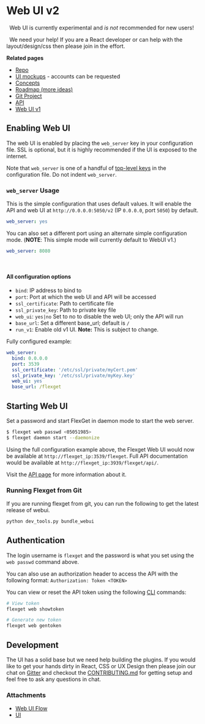 # Web UI v2

<div class="alert alert-danger" role="alert">

  <span class="glyphicon glyphicon glyphicon-exclamation-sign"></span>
  &nbsp;
  Web UI is currently experimental and _is not_ recommended for new users!
</div>

<div class="alert alert-info" role="alert">

  <span class="glyphicon glyphicon glyphicon-comment"></span>
  &nbsp;
  We need your help! If you are a React developer or can help with the layout/design/css then please join in the effort.
</div>

**Related pages**

* [Repo](https://github.com/flexget/webui)
* [UI mockups](https://flexget.mybalsamiq.com/projects) - accounts can be requested
* [Concepts](/Web-UI/Concepts)
* [Roadmap (more ideas)](/Roadmap)
* [Git Project](https://github.com/Flexget/webui/issue)
* [API](/API)
* [Web UI v1](/Web-UI/v1)

## Enabling Web UI

The web UI is enabled by placing the `web_server` key in your configuration file. SSL is optional, but it is highly recommended if the UI is exposed to the internet.

Note that `web_server` is one of a handful of [top-level keys](/Configuration#top-level-keys) in the configuration file. Do not indent `web_server`.

### `web_server` Usage 
This is the simple configuration that uses default values. It will enable the API and web UI at `http://0.0.0.0:5050/v2` (IP `0.0.0.0`, port `5050`) by default.
```yaml
web_server: yes
```

You can also set a different port using an alternate simple configuration mode. (**NOTE**: This simple mode will currently default to WebUI v1.)
```yaml
web_server: 8080
```
<br>

#### All configuration options
- `bind`: IP address to bind to
- `port`: Port at which the web UI and API will be accessed
- `ssl_certificate`: Path to certificate file
- `ssl_private_key`: Path to private key file
- `web_ui`: `yes|no` Set to no to disable the web UI; only the API will run
- `base_url`: Set a different base_url; default is `/`
- `run_v1`: Enable old v1 UI. **Note:** This is subject to change.

Fully configured example:
```YAML
web_server:
  bind: 0.0.0.0
  port: 3539
  ssl_certificate: '/etc/ssl/private/myCert.pem'
  ssl_private_key: '/etc/ssl/private/myKey.key'
  web_ui: yes
  base_url: /flexget
```

## Starting Web UI
Set a password and start FlexGet in daemon mode to start the web server.

```bash
$ flexget web passwd <05051985>
$ flexget daemon start --daemonize
```

Using the full configuration example above, the Flexget Web UI would now be available at `http://flexget_ip:3539/flexget`. Full API documentation would be available at `http://flexget_ip:3939/flexget/api/`.

Visit the [API page](/wiki/API) for more information about it.

### Running Flexget from Git
If you are running flexget from git, you can run the following to get the latest release of webui. 
```bash
python dev_tools.py bundle_webui
```


## Authentication
The login username is `flexget` and the password is what you set using the `web passwd` command above.

You can also use an authorization header to access the API with the following format: `Authorization: Token <TOKEN>`

You can view or reset the API token using the following [CLI](/CLI/web) commands:

```bash
# View token
flexget web showtoken

# Generate new token
flexget web gentoken
```

## Development
The UI has a solid base but we need help building the plugins. If you would like to get your hands dirty in React, CSS or UX Design then please join our chat on [Gitter](https://gitter.im/Flexget/Flexget) and checkout the [CONTRIBUTING.md](https://github.com/Flexget/webui/blob/develop/.github/CONTRIBUTING.md) for getting setup and feel free to ask any questions in chat. 

### Attachments
* [Web UI Flow](/attachments/Web-UI/Flow.png)
* [UI](/attachments/Web-UI/UI.png)